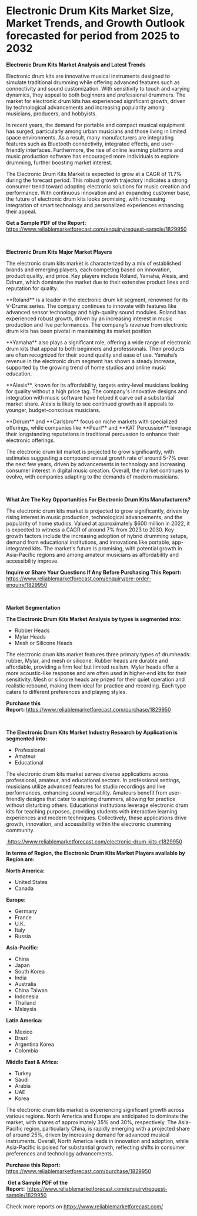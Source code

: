 <p><h1>Electronic Drum Kits Market Size, Market Trends, and Growth Outlook forecasted for period from 2025 to 2032</h1></p><p><strong>Electronic Drum Kits Market Analysis and Latest Trends</strong></p>
<p><p>Electronic drum kits are innovative musical instruments designed to simulate traditional drumming while offering advanced features such as connectivity and sound customization. With sensitivity to touch and varying dynamics, they appeal to both beginners and professional drummers. The market for electronic drum kits has experienced significant growth, driven by technological advancements and increasing popularity among musicians, producers, and hobbyists. </p><p>In recent years, the demand for portable and compact musical equipment has surged, particularly among urban musicians and those living in limited space environments. As a result, many manufacturers are integrating features such as Bluetooth connectivity, integrated effects, and user-friendly interfaces. Furthermore, the rise of online learning platforms and music production software has encouraged more individuals to explore drumming, further boosting market interest.</p><p>The Electronic Drum Kits Market is expected to grow at a CAGR of 11.7% during the forecast period. This robust growth trajectory indicates a strong consumer trend toward adopting electronic solutions for music creation and performance. With continuous innovation and an expanding customer base, the future of electronic drum kits looks promising, with increasing integration of smart technology and personalized experiences enhancing their appeal.</p></p>
<p><strong>Get a Sample PDF of the Report:&nbsp;</strong> <a href="https://www.reliablemarketforecast.com/enquiry/request-sample/1829950?utm_campaign=2400&utm_medium=2&utm_source=Github&utm_content=ia&utm_term=09022025&utm_id=electronic-drum-kits">https://www.reliablemarketforecast.com/enquiry/request-sample/1829950</a></p>
<p>&nbsp;</p>
<p><strong>Electronic Drum Kits Major Market Players</strong></p>
<p><p>The electronic drum kits market is characterized by a mix of established brands and emerging players, each competing based on innovation, product quality, and price. Key players include Roland, Yamaha, Alesis, and Ddrum, which dominate the market due to their extensive product lines and reputation for quality.</p><p>**Roland** is a leader in the electronic drum kit segment, renowned for its V-Drums series. The company continues to innovate with features like advanced sensor technology and high-quality sound modules. Roland has experienced robust growth, driven by an increasing interest in music production and live performances. The company’s revenue from electronic drum kits has been pivotal in maintaining its market position.</p><p>**Yamaha** also plays a significant role, offering a wide range of electronic drum kits that appeal to both beginners and professionals. Their products are often recognized for their sound quality and ease of use. Yamaha’s revenue in the electronic drum segment has shown a steady increase, supported by the growing trend of home studios and online music education.</p><p>**Alesis**, known for its affordability, targets entry-level musicians looking for quality without a high price tag. The company's innovative designs and integration with music software have helped it carve out a substantial market share. Alesis is likely to see continued growth as it appeals to younger, budget-conscious musicians.</p><p>**Ddrum** and **Carlsbro** focus on niche markets with specialized offerings, while companies like **Pearl** and **KAT Percussion** leverage their longstanding reputations in traditional percussion to enhance their electronic offerings.</p><p>The electronic drum kit market is projected to grow significantly, with estimates suggesting a compound annual growth rate of around 5-7% over the next few years, driven by advancements in technology and increasing consumer interest in digital music creation. Overall, the market continues to evolve, with companies adapting to the demands of modern musicians.</p></p>
<p>&nbsp;</p>
<p><strong>What Are The Key Opportunities For Electronic Drum Kits Manufacturers?</strong></p>
<p><p>The electronic drum kits market is projected to grow significantly, driven by rising interest in music production, technological advancements, and the popularity of home studios. Valued at approximately $600 million in 2022, it is expected to witness a CAGR of around 7% from 2023 to 2030. Key growth factors include the increasing adoption of hybrid drumming setups, demand from educational institutions, and innovations like portable, app-integrated kits. The market's future is promising, with potential growth in Asia-Pacific regions and among amateur musicians as affordability and accessibility improve.</p></p>
<p><strong>Inquire or Share Your Questions If Any Before Purchasing This Report:</strong> <a href="https://www.reliablemarketforecast.com/enquiry/pre-order-enquiry/1829950?utm_campaign=2400&utm_medium=2&utm_source=Github&utm_content=ia&utm_term=09022025&utm_id=electronic-drum-kits">https://www.reliablemarketforecast.com/enquiry/pre-order-enquiry/1829950</a></p>
<p>&nbsp;</p>
<p><strong>Market Segmentation</strong></p>
<p><strong>The Electronic Drum Kits Market Analysis by types is segmented into:</strong></p>
<p><ul><li>Rubber Heads</li><li>Mylar Heads</li><li>Mesh or Silicone Heads</li></ul></p>
<p><p>The electronic drum kits market features three primary types of drumheads: rubber, Mylar, and mesh or silicone. Rubber heads are durable and affordable, providing a firm feel but limited realism. Mylar heads offer a more acoustic-like response and are often used in higher-end kits for their sensitivity. Mesh or silicone heads are prized for their quiet operation and realistic rebound, making them ideal for practice and recording. Each type caters to different preferences and playing styles.</p></p>
<p><strong>Purchase this Report:&nbsp;</strong><a href="https://www.reliablemarketforecast.com/purchase/1829950?utm_campaign=2400&utm_medium=2&utm_source=Github&utm_content=ia&utm_term=09022025&utm_id=electronic-drum-kits">https://www.reliablemarketforecast.com/purchase/1829950</a></p>
<p>&nbsp;</p>
<p><strong>The Electronic Drum Kits Market Industry Research by Application is segmented into:</strong></p>
<p><ul><li>Professional</li><li>Amateur</li><li>Educational</li></ul></p>
<p><p>The electronic drum kits market serves diverse applications across professional, amateur, and educational sectors. In professional settings, musicians utilize advanced features for studio recordings and live performances, enhancing sound versatility. Amateurs benefit from user-friendly designs that cater to aspiring drummers, allowing for practice without disturbing others. Educational institutions leverage electronic drum kits for teaching purposes, providing students with interactive learning experiences and modern techniques. Collectively, these applications drive growth, innovation, and accessibility within the electronic drumming community.</p></p>
<p><a href="https://www.reliablemarketforecast.com/electronic-drum-kits-r1829950?utm_campaign=2400&utm_medium=2&utm_source=Github&utm_content=ia&utm_term=09022025&utm_id=electronic-drum-kits">&nbsp;https://www.reliablemarketforecast.com/electronic-drum-kits-r1829950</a></p>
<p><strong>In terms of Region, the Electronic Drum Kits Market Players available by Region are:</strong></p>
<p>
    <p> <strong> North America: </strong>
        <ul>
            <li>United States</li>
            <li>Canada</li>
        </ul>
        </p> 
    <p> <strong> Europe: </strong>
        <ul>
            <li>Germany</li>
            <li>France</li>
            <li>U.K.</li>
            <li>Italy</li>
            <li>Russia</li>
        </ul>
        </p> 
    <p> <strong> Asia-Pacific: </strong>
        <ul>
            <li>China</li>
            <li>Japan</li>
            <li>South Korea</li>
            <li>India</li>
            <li>Australia</li>
            <li>China Taiwan</li>
            <li>Indonesia</li>
            <li>Thailand</li>
            <li>Malaysia</li>
        </ul>
        </p> 
    <p> <strong> Latin America: </strong>
        <ul>
            <li>Mexico</li>
            <li>Brazil</li>
            <li>Argentina Korea</li>
            <li>Colombia</li>
        </ul>
        </p> 
    <p> <strong> Middle East & Africa: </strong>
        <ul>
            <li>Turkey</li>
            <li>Saudi</li>
            <li>Arabia</li>
            <li>UAE</li>
            <li>Korea</li>
        </ul>
    </p>
    </p>
<p><p>The electronic drum kits market is experiencing significant growth across various regions. North America and Europe are anticipated to dominate the market, with shares of approximately 35% and 30%, respectively. The Asia-Pacific region, particularly China, is rapidly emerging with a projected share of around 25%, driven by increasing demand for advanced musical instruments. Overall, North America leads in innovation and adoption, while Asia-Pacific is poised for substantial growth, reflecting shifts in consumer preferences and technology advancements.</p></p>
<p><strong>Purchase this Report: </strong><a href="https://www.reliablemarketforecast.com/purchase/1829950?utm_campaign=2400&utm_medium=2&utm_source=Github&utm_content=ia&utm_term=09022025&utm_id=electronic-drum-kits">https://www.reliablemarketforecast.com/purchase/1829950</a></p>
<p>&nbsp;<strong>Get a Sample PDF of the Report:&nbsp;&nbsp;</strong><a href="https://www.reliablemarketforecast.com/enquiry/request-sample/1829950?utm_campaign=2400&utm_medium=2&utm_source=Github&utm_content=ia&utm_term=09022025&utm_id=electronic-drum-kits">https://www.reliablemarketforecast.com/enquiry/request-sample/1829950</a></p>
<p><strong></strong></p>
<p>Check more reports on <a href="https://www.reliablemarketforecast.com/?utm_campaign=2400&utm_medium=2&utm_source=Github&utm_content=ia&utm_term=09022025&utm_id=electronic-drum-kits">https://www.reliablemarketforecast.com/</a></p>